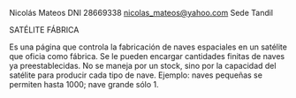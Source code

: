 Nicolás Mateos
DNI 28669338
nicolas_mateos@yahoo.com
Sede Tandil

SATÉLITE FÁBRICA

Es una página que controla la fabricación de naves espaciales en un satélite que oficia como fábrica.
Se le pueden encargar cantidades finitas de naves ya preestablecidas. No se maneja por un stock, sino por la capacidad del satélite para producir cada tipo de nave. Ejemplo: naves pequeñas se permiten hasta 1000; nave grande sólo 1.
